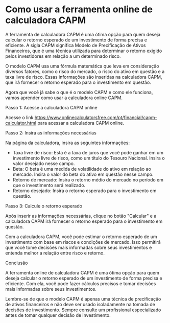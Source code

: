 Como usar a ferramenta online de calculadora CAPM
=================================================

A ferramenta de calculadora CAPM é uma ótima opção para quem deseja calcular o retorno esperado de um investimento de forma precisa e eficiente. A sigla CAPM significa Modelo de Precificação de Ativos Financeiros, que é uma técnica utilizada para determinar o retorno exigido pelos investidores em relação a um determinado risco.

O modelo CAPM usa uma fórmula matemática que leva em consideração diversos fatores, como o risco do mercado, o risco do ativo em questão e a taxa livre de risco. Essas informações são inseridas na calculadora CAPM, que irá fornecer o retorno esperado para o investimento em questão.

Agora que você já sabe o que é o modelo CAPM e como ele funciona, vamos aprender como usar a calculadora online CAPM.

Passo 1: Acesse a calculadora CAPM online

Acesse o link <https://www.onlinecalculatorsfree.com/pt/financial/capm-calculator.html> para acessar a calculadora CAPM online.

Passo 2: Insira as informações necessárias

Na página da calculadora, insira as seguintes informações:

- Taxa livre de risco: Esta é a taxa de juros que você pode ganhar em um investimento livre de risco, como um título do Tesouro Nacional. Insira o valor desejado nesse campo.
- Beta: O beta é uma medida de volatilidade do ativo em relação ao mercado. Insira o valor do beta do ativo em questão nesse campo.
- Retorno de mercado: Insira o retorno médio do mercado no período em que o investimento será realizado.
- Retorno desejado: Insira o retorno esperado para o investimento em questão.

Passo 3: Calcule o retorno esperado

Após inserir as informações necessárias, clique no botão "Calcular" e a calculadora CAPM irá fornecer o retorno esperado para o investimento em questão.

Com a calculadora CAPM, você pode estimar o retorno esperado de um investimento com base em riscos e condições de mercado. Isso permitirá que você tome decisões mais informadas sobre seus investimentos e entenda melhor a relação entre risco e retorno.

Conclusão

A ferramenta online de calculadora CAPM é uma ótima opção para quem deseja calcular o retorno esperado de um investimento de forma precisa e eficiente. Com ela, você pode fazer cálculos precisos e tomar decisões mais informadas sobre seus investimentos.

Lembre-se de que o modelo CAPM é apenas uma técnica de precificação de ativos financeiros e não deve ser usado isoladamente na tomada de decisões de investimento. Sempre consulte um profissional especializado antes de tomar qualquer decisão de investimento.